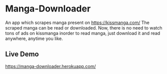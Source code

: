 # Manga-Downloader
An app which scrapes manga present on https://kissmanga.com/
The scraped manga can be read or downloaded.
Now, there is no need to watch tons of ads on kissmanga inorder to read manga, just download it and read anywhere, anytime you like.

## Live Demo
https://manga-downloader.herokuapp.com/
